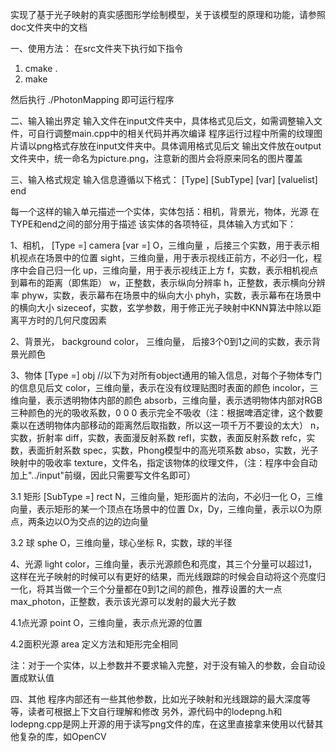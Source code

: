 实现了基于光子映射的真实感图形学绘制模型，关于该模型的原理和功能，请参照doc文件夹中的文档

一、使用方法：
在src文件夹下执行如下指令
1. cmake .
2. make

然后执行 ./PhotonMapping 即可运行程序

二、输入输出界定
输入文件在input文件夹中，具体格式见后文，如需调整输入文件，可自行调整main.cpp中的相关代码并再次编译
程序运行过程中所需的纹理图片请以png格式存放在input文件夹中。具体调用格式见后文
输出文件放在output文件夹中，统一命名为picture.png，注意新的图片会将原来同名的图片覆盖

三、输入格式规定
输入信息遵循以下格式：
[Type] [SubType]
[var] [valuelist]
end


每一个这样的输入单元描述一个实体，实体包括：相机，背景光，物体，光源
在TYPE和end之间的部分用于描述 该实体的各项特征，具体输入方式如下：

1、相机， [Type =] camera
[var =] O，三维向量 ，后接三个实数，用于表示相机视点在场景中的位置
sight，三维向量，用于表示视线正前方，不必归一化，程序中会自己归一化
up，三维向量，用于表示视线正上方
f，实数，表示相机视点到幕布的距离（即焦距）
w，正整数，表示纵向分辨率
h，正整数，表示横向分辨率
phyw，实数，表示幕布在场景中的纵向大小
phyh，实数，表示幕布在场景中的横向大小
sizeceof，实数，玄学参数，用于修正光子映射中KNN算法中除以距离平方时的几何尺度因素

2、背景光， background
color， 三维向量， 后接3个0到1之间的实数，表示背景光颜色

3、物体 [Type =] obj
//以下为对所有object通用的输入信息，对每个子物体专门的信息见后文
color，三维向量，表示在没有纹理贴图时表面的颜色
incolor，三维向量，表示透明物体内部的颜色
absorb，三维向量，表示透明物体内部对RGB三种颜色的光的吸收系数，0 0 0 表示完全不吸收（注：根据啤酒定律，这个数要乘以在透明物体内部移动的距离然后取指数，所以这一项千万不要设的太大）
n，实数，折射率
diff，实数，表面漫反射系数
refl，实数，表面反射系数
refc，实数，表面折射系数
spec，实数，Phong模型中的高光项系数
abso，实数，光子映射中的吸收率
texture，文件名，指定该物体的纹理文件，（注：程序中会自动加上"../input"前缀，因此只需要写文件名即可）



3.1 矩形 [SubType =] rect
N，三维向量，矩形面片的法向，不必归一化
O，三维向量，表示矩形的某一个顶点在场景中的位置
Dx，Dy，三维向量，表示以O为原点，两条边以O为交点的边的边向量

3.2 球 sphe
O，三维向量，球心坐标
R，实数，球的半径

4、光源 light
color，三维向量，表示光源颜色和亮度，其三个分量可以超过1，这样在光子映射的时候可以有更好的结果，而光线跟踪的时候会自动将这个亮度归一化，将其当做一个三个分量都在0到1之间的颜色，推荐设置的大一点
max_photon，正整数，表示该光源可以发射的最大光子数

4.1点光源 point
O，三维向量，表示点光源的位置

4.2面积光源 area
定义方法和矩形完全相同



注：对于一个实体，以上参数并不要求输入完整，对于没有输入的参数，会自动设置成默认值

四、其他
程序内部还有一些其他参数，比如光子映射和光线跟踪的最大深度等等，读者可根据上下文自行理解和修改
另外，源代码中的lodepng.h和lodepng.cpp是网上开源的用于读写png文件的库，在这里直接拿来使用以代替其他复杂的库，如OpenCV
